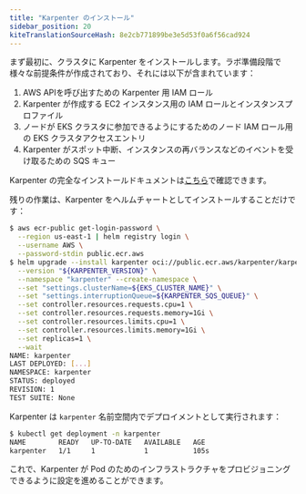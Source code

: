 ```yaml
---
title: "Karpenter のインストール"
sidebar_position: 20
kiteTranslationSourceHash: 8e2cb771899be3e5d53f0a6f56cad924
---
```


まず最初に、クラスタに Karpenter をインストールします。ラボ準備段階で様々な前提条件が作成されており、それには以下が含まれています：

1. AWS APIを呼び出すための Karpenter 用 IAM ロール
2. Karpenter が作成する EC2 インスタンス用の IAM ロールとインスタンスプロファイル
3. ノードが EKS クラスタに参加できるようにするためのノード IAM ロール用の EKS クラスタアクセスエントリ
4. Karpenter がスポット中断、インスタンスの再バランスなどのイベントを受け取るための SQS キュー

Karpenter の完全なインストールドキュメントは[こちら](https://karpenter.sh/docs/getting-started/getting-started-with-karpenter/)で確認できます。

残りの作業は、Karpenter をヘルムチャートとしてインストールすることだけです：

```bash
$ aws ecr-public get-login-password \
  --region us-east-1 | helm registry login \
  --username AWS \
  --password-stdin public.ecr.aws
$ helm upgrade --install karpenter oci://public.ecr.aws/karpenter/karpenter \
  --version "${KARPENTER_VERSION}" \
  --namespace "karpenter" --create-namespace \
  --set "settings.clusterName=${EKS_CLUSTER_NAME}" \
  --set "settings.interruptionQueue=${KARPENTER_SQS_QUEUE}" \
  --set controller.resources.requests.cpu=1 \
  --set controller.resources.requests.memory=1Gi \
  --set controller.resources.limits.cpu=1 \
  --set controller.resources.limits.memory=1Gi \
  --set replicas=1 \
  --wait
NAME: karpenter
LAST DEPLOYED: [...]
NAMESPACE: karpenter
STATUS: deployed
REVISION: 1
TEST SUITE: None
```

Karpenter は `karpenter` 名前空間内でデプロイメントとして実行されます：

```bash
$ kubectl get deployment -n karpenter
NAME        READY   UP-TO-DATE   AVAILABLE   AGE
karpenter   1/1     1            1           105s
```

これで、Karpenter が Pod のためのインフラストラクチャをプロビジョニングできるように設定を進めることができます。

